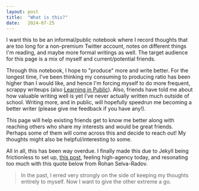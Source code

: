 ```yaml
---
layout: post
title:  "What is this?"
date:   2024-07-25 
---
```


I want this to be an informal/public notebook where I record thoughts that are too long for a non-premium Twitter account, notes on different things I'm reading, and maybe more formal writings as well. The target audience for this page is a mix of myself and current/potential friends. 

Through this notebook, I hope to "produce" more and write better. For the longest time, I've been thinking my consuming to producing ratio has been higher than I would like, and hence I'm forcing myself to do more frequent, scrappy writeups (also [Learning in Public](https://www.swyx.io/learn-in-public)). Also, friends have told me about how valuable writing well is yet I've never actually written much outside of school. Writing more, and in public, will hopefully speedrun me becoming a better writer (please give me feedback if you have any!).

This page will help existing friends get to know me better along with reaching others who share my interests and would be great friends. Perhaps some of them will come across this and decide to reach out! My thoughts might also be helpful/interesting to some. 

All in all, this has been way overdue. I finally made this due to Jekyll being frictionless to set up, [this post](https://x.com/vvvincent_c/status/1816156750837604806), feeling high-agency today, and resonating too much with this quote below from Rohan Selva-Radov. 

> In the past, I erred very strongly on the side of keeping my thoughts entirely to myself. Now I want to give the other extreme a go.
